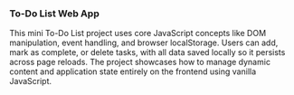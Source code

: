 ### To-Do List Web App
This mini To-Do List project uses core JavaScript concepts like DOM manipulation, event handling, and browser localStorage. Users can add, mark as complete, or delete tasks, with all data saved locally so it persists across page reloads. The project showcases how to manage dynamic content and application state entirely on the frontend using vanilla JavaScript.

